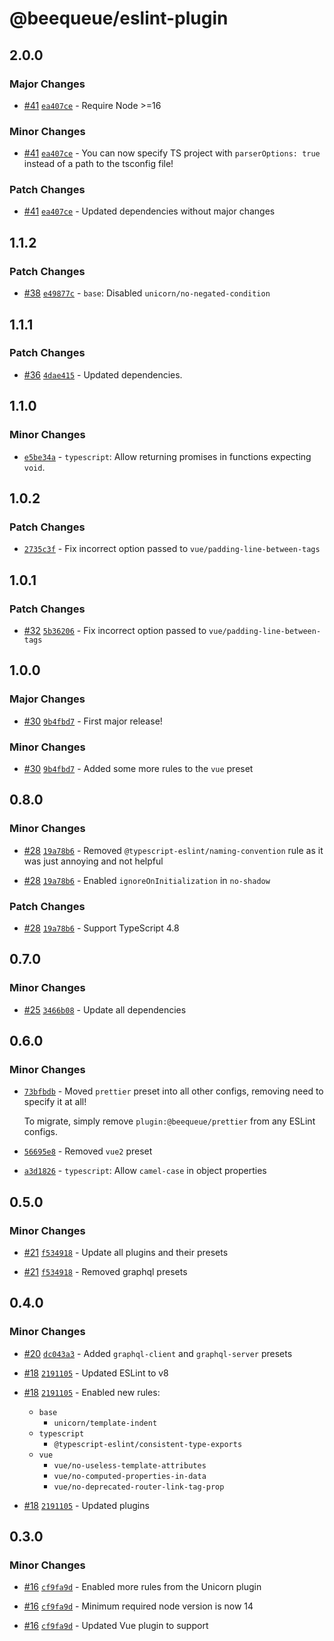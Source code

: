 # @beequeue/eslint-plugin

## 2.0.0

### Major Changes

- [#41](https://github.com/BeeeQueue/eslint-plugin/pull/41) [`ea407ce`](https://github.com/BeeeQueue/eslint-plugin/commit/ea407ce677e0bc82f6eba6bd3198d1ac2ac9a5f9) - Require Node >=16

### Minor Changes

- [#41](https://github.com/BeeeQueue/eslint-plugin/pull/41) [`ea407ce`](https://github.com/BeeeQueue/eslint-plugin/commit/ea407ce677e0bc82f6eba6bd3198d1ac2ac9a5f9) - You can now specify TS project with `parserOptions: true` instead of a path to the tsconfig file!

### Patch Changes

- [#41](https://github.com/BeeeQueue/eslint-plugin/pull/41) [`ea407ce`](https://github.com/BeeeQueue/eslint-plugin/commit/ea407ce677e0bc82f6eba6bd3198d1ac2ac9a5f9) - Updated dependencies without major changes

## 1.1.2

### Patch Changes

- [#38](https://github.com/BeeeQueue/eslint-plugin/pull/38) [`e49877c`](https://github.com/BeeeQueue/eslint-plugin/commit/e49877cf60c10cfe88f44f643c8686e94cbcafa9) - `base`: Disabled `unicorn/no-negated-condition`

## 1.1.1

### Patch Changes

- [#36](https://github.com/BeeeQueue/eslint-plugin/pull/36) [`4dae415`](https://github.com/BeeeQueue/eslint-plugin/commit/4dae415f445c0f671b4bc286014167b89a067cf3) - Updated dependencies.

## 1.1.0

### Minor Changes

- [`e5be34a`](https://github.com/BeeeQueue/eslint-plugin/commit/e5be34a0fe118721c4d37736835386ba35ec411c) - `typescript`: Allow returning promises in functions expecting `void`.

## 1.0.2

### Patch Changes

- [`2735c3f`](https://github.com/BeeeQueue/eslint-plugin/commit/2735c3f1250a7b01a23ea18df63b5bc4fed9c40b) - Fix incorrect option passed to `vue/padding-line-between-tags`

## 1.0.1

### Patch Changes

- [#32](https://github.com/BeeeQueue/eslint-plugin/pull/32) [`5b36206`](https://github.com/BeeeQueue/eslint-plugin/commit/5b36206423ab5075048d98850c32815730a1e6c4) - Fix incorrect option passed to `vue/padding-line-between-tags`

## 1.0.0

### Major Changes

- [#30](https://github.com/BeeeQueue/eslint-plugin/pull/30) [`9b4fbd7`](https://github.com/BeeeQueue/eslint-plugin/commit/9b4fbd763fb9970491c56bd90cbd8e3db58abbb3) - First major release!

### Minor Changes

- [#30](https://github.com/BeeeQueue/eslint-plugin/pull/30) [`9b4fbd7`](https://github.com/BeeeQueue/eslint-plugin/commit/9b4fbd763fb9970491c56bd90cbd8e3db58abbb3) - Added some more rules to the `vue` preset

## 0.8.0

### Minor Changes

- [#28](https://github.com/BeeeQueue/eslint-plugin/pull/28) [`19a78b6`](https://github.com/BeeeQueue/eslint-plugin/commit/19a78b64ef46ebc47279f8f496c6b4252574b56d) - Removed `@typescript-eslint/naming-convention` rule as it was just annoying and not helpful

- [#28](https://github.com/BeeeQueue/eslint-plugin/pull/28) [`19a78b6`](https://github.com/BeeeQueue/eslint-plugin/commit/19a78b64ef46ebc47279f8f496c6b4252574b56d) - Enabled `ignoreOnInitialization` in `no-shadow`

### Patch Changes

- [#28](https://github.com/BeeeQueue/eslint-plugin/pull/28) [`19a78b6`](https://github.com/BeeeQueue/eslint-plugin/commit/19a78b64ef46ebc47279f8f496c6b4252574b56d) - Support TypeScript 4.8

## 0.7.0

### Minor Changes

- [#25](https://github.com/BeeeQueue/eslint-plugin/pull/25) [`3466b08`](https://github.com/BeeeQueue/eslint-plugin/commit/3466b08849ccf496fc9f03b5679f9c4a3251bbd4) - Update all dependencies

## 0.6.0

### Minor Changes

- [`73bfbdb`](https://github.com/BeeeQueue/eslint-plugin/commit/73bfbdbe6265a0bc5299898f0be4b8b91d03c01c) - Moved `prettier` preset into all other configs, removing need to specify it at all!

  To migrate, simply remove `plugin:@beequeue/prettier` from any ESLint configs.

* [`56695e8`](https://github.com/BeeeQueue/eslint-plugin/commit/56695e89b10083d28ef9d6f6446b864c79037052) - Removed `vue2` preset

- [`a3d1826`](https://github.com/BeeeQueue/eslint-plugin/commit/a3d1826d1149aac4d944a35b8949c39303e859ad) - `typescript`: Allow `camel-case` in object properties

## 0.5.0

### Minor Changes

- [#21](https://github.com/BeeeQueue/eslint-plugin/pull/21) [`f534918`](https://github.com/BeeeQueue/eslint-plugin/commit/f534918ab04e7a8ab93a07059d095d3db2272335) - Update all plugins and their presets

* [#21](https://github.com/BeeeQueue/eslint-plugin/pull/21) [`f534918`](https://github.com/BeeeQueue/eslint-plugin/commit/f534918ab04e7a8ab93a07059d095d3db2272335) - Removed graphql presets

## 0.4.0

### Minor Changes

- [#20](https://github.com/BeeeQueue/eslint-plugin/pull/20) [`dc043a3`](https://github.com/BeeeQueue/eslint-plugin/commit/dc043a358bd13cca7ff99ad48cda6de3033dff3f) - Added `graphql-client` and `graphql-server` presets

* [#18](https://github.com/BeeeQueue/eslint-plugin/pull/18) [`2191105`](https://github.com/BeeeQueue/eslint-plugin/commit/21911053cc13407ccae512bde17a15a7f303c576) - Updated ESLint to v8

- [#18](https://github.com/BeeeQueue/eslint-plugin/pull/18) [`2191105`](https://github.com/BeeeQueue/eslint-plugin/commit/21911053cc13407ccae512bde17a15a7f303c576) - Enabled new rules:

  - `base`
    - `unicorn/template-indent`
  - `typescript`
    - `@typescript-eslint/consistent-type-exports`
  - `vue`
    - `vue/no-useless-template-attributes`
    - `vue/no-computed-properties-in-data`
    - `vue/no-deprecated-router-link-tag-prop`

* [#18](https://github.com/BeeeQueue/eslint-plugin/pull/18) [`2191105`](https://github.com/BeeeQueue/eslint-plugin/commit/21911053cc13407ccae512bde17a15a7f303c576) - Updated plugins

## 0.3.0

### Minor Changes

- [#16](https://github.com/BeeeQueue/eslint-plugin/pull/16) [`cf9fa9d`](https://github.com/BeeeQueue/eslint-plugin/commit/cf9fa9d3c70fc0481317b5ea6fed315db4f594a8) - Enabled more rules from the Unicorn plugin

* [#16](https://github.com/BeeeQueue/eslint-plugin/pull/16) [`cf9fa9d`](https://github.com/BeeeQueue/eslint-plugin/commit/cf9fa9d3c70fc0481317b5ea6fed315db4f594a8) - Minimum required node version is now 14

- [#16](https://github.com/BeeeQueue/eslint-plugin/pull/16) [`cf9fa9d`](https://github.com/BeeeQueue/eslint-plugin/commit/cf9fa9d3c70fc0481317b5ea6fed315db4f594a8) - Updated Vue plugin to support <script setup>

### Patch Changes

- [#16](https://github.com/BeeeQueue/eslint-plugin/pull/16) [`cf9fa9d`](https://github.com/BeeeQueue/eslint-plugin/commit/cf9fa9d3c70fc0481317b5ea6fed315db4f594a8) - Updated dependencies

## 0.2.1

### Patch Changes

- [#14](https://github.com/BeeeQueue/eslint-plugin/pull/14) [`9f80ed3`](https://github.com/BeeeQueue/eslint-plugin/commit/9f80ed3aea683d240735747ca677e4bfadb9eb4a) - Added missing optional `peerDependency` on `prettier`

## 0.2.0

### Minor Changes

- [#12](https://github.com/BeeeQueue/eslint-plugin/pull/12) [`177473e`](https://github.com/BeeeQueue/eslint-plugin/commit/177473eeff955433b6cf2b430165384dcade68cb) - Enabled `eslint-plugin-unicorn`'s recommended rules, with a few exceptions

* [#12](https://github.com/BeeeQueue/eslint-plugin/pull/12) [`177473e`](https://github.com/BeeeQueue/eslint-plugin/commit/177473eeff955433b6cf2b430165384dcade68cb) - `react`: Enabled `react/no-unstable-nested-components`, disallowing components that are re-created every render

- [#12](https://github.com/BeeeQueue/eslint-plugin/pull/12) [`177473e`](https://github.com/BeeeQueue/eslint-plugin/commit/177473eeff955433b6cf2b430165384dcade68cb) - `typescript`: Type imports are now sorted below all other imports

### Patch Changes

- [#12](https://github.com/BeeeQueue/eslint-plugin/pull/12) [`177473e`](https://github.com/BeeeQueue/eslint-plugin/commit/177473eeff955433b6cf2b430165384dcade68cb) - Updated all dependencies

* [#12](https://github.com/BeeeQueue/eslint-plugin/pull/12) [`177473e`](https://github.com/BeeeQueue/eslint-plugin/commit/177473eeff955433b6cf2b430165384dcade68cb) - `typescript`: Removed warning about non-null assertions

## 0.1.3

### Patch Changes

- [`61b6a31`](https://github.com/BeeeQueue/eslint-plugin/commit/61b6a317241e3a6678794d4a060437113e210c82) [#10](https://github.com/BeeeQueue/eslint-plugin/pull/10) - `typescript`: Fixed issue with resolving `tsconfig.json`s.

## 0.1.2

### Patch Changes

- [`dab1e39`](https://github.com/BeeeQueue/eslint-plugin/commit/dab1e39aecf05941c1923c7b2e52c60c5ee28e29) [#8](https://github.com/BeeeQueue/eslint-plugin/pull/8) - `typescript`: Fixed typo in `node/no-unpublished-import` disabling.

## 0.1.1

### Patch Changes

- [`7e183f7`](https://github.com/BeeeQueue/eslint-plugin/commit/7e183f7ad787beb1edb442219bba3411d9bb662c) [#5](https://github.com/BeeeQueue/eslint-plugin/pull/5) - `typescript`: Disabled `node/no-unpublished-imports` as it breaks with types.

## 0.1.0

### Minor Changes

- [`499a79f`](https://github.com/BeeeQueue/eslint-plugin/commit/499a79f453682e00b30929426e66bf3afe75f271) - Initial release.

## 0.1.0-beta.3

### Minor Changes

- [`e5384a6`](https://github.com/BeeeQueue/eslint-plugin/commit/e5384a64fb8eb624b51ad642a954ff83ce9df3bc) - `vue`, `vue2`: Added new presets.

* [`e5384a6`](https://github.com/BeeeQueue/eslint-plugin/commit/e5384a64fb8eb624b51ad642a954ff83ce9df3bc) - `typescript`: Relaxed `any` operation restrictions.

- [`7bc2181`](https://github.com/BeeeQueue/eslint-plugin/commit/7bc21812394b4075210fbdf8420fe09dda92b289) - `node`: Added preset.
